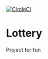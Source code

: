[![CircleCI](https://circleci.com/gh/s011208/Project17.svg?style=svg)](https://circleci.com/gh/s011208/Project17)

# Lottery

Project for fun